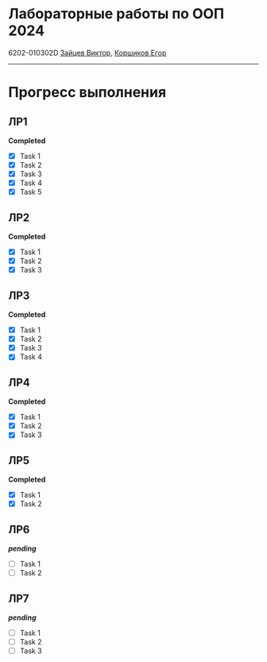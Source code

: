 Лабораторные работы по ООП 2024
===
6202-010302D [Зайцев Виктор](http://t.me/vaz0n4ik), [Коршиков Егор](http://t.me/egortchik)
***
Прогресс выполнения
===
ЛР1
---
**Completed**
- [x] Task 1
- [x] Task 2
- [x] Task 3
- [x] Task 4
- [x] Task 5

ЛР2
---
**Completed**
- [x] Task 1
- [x] Task 2
- [x] Task 3

ЛР3
---
**Completed**
- [x] Task 1
- [x] Task 2
- [x] Task 3
- [x] Task 4

ЛР4
---
**Completed**
- [x] Task 1
- [x] Task 2
- [x] Task 3

ЛР5
---
**Completed**
- [x] Task 1
- [x] Task 2

ЛР6
---
***pending***
- [ ] Task 1
- [ ] Task 2

ЛР7
---
***pending***
- [ ] Task 1
- [ ] Task 2
- [ ] Task 3
